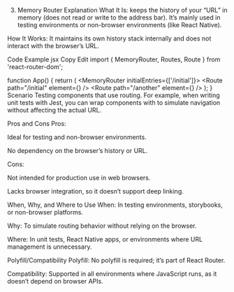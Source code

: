 3. Memory Router
Explanation
What It Is:
<MemoryRouter> keeps the history of your “URL” in memory (does not read or write to the address bar). It’s mainly used in testing environments or non-browser environments (like React Native).

How It Works:
It maintains its own history stack internally and does not interact with the browser’s URL.

Code Example
jsx
Copy
Edit
import { MemoryRouter, Routes, Route } from 'react-router-dom';

function App() {
  return (
    <MemoryRouter initialEntries={['/initial']}>
      <Routes>
        <Route path="/initial" element={<Initial />} />
        <Route path="/another" element={<Another />} />
      </Routes>
    </MemoryRouter>
  );
}
Scenario
Testing components that use routing. For example, when writing unit tests with Jest, you can wrap components with <MemoryRouter> to simulate navigation without affecting the actual URL.

Pros and Cons
Pros:

Ideal for testing and non-browser environments.

No dependency on the browser’s history or URL.

Cons:

Not intended for production use in web browsers.

Lacks browser integration, so it doesn’t support deep linking.

When, Why, and Where to Use
When:
In testing environments, storybooks, or non-browser platforms.

Why:
To simulate routing behavior without relying on the browser.

Where:
In unit tests, React Native apps, or environments where URL management is unnecessary.

Polyfill/Compatibility
Polyfill:
No polyfill is required; it’s part of React Router.

Compatibility:
Supported in all environments where JavaScript runs, as it doesn’t depend on browser APIs.

